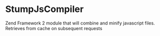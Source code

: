 StumpJsCompiler
===============

Zend Framework 2 module that will combine and minify javascript files. Retrieves from cache on subsequent requests